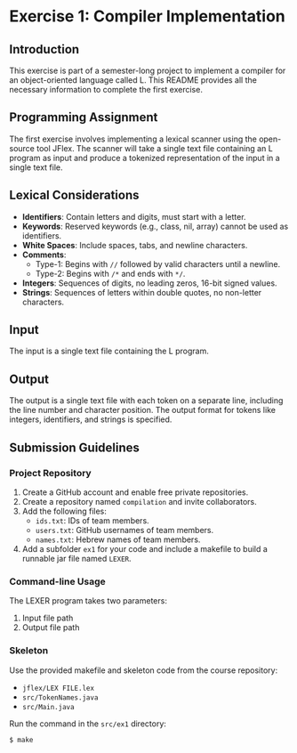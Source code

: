 # Exercise 1: Compiler Implementation

## Introduction

This exercise is part of a semester-long project to implement a compiler for an object-oriented language called L. This README provides all the necessary information to complete the first exercise.

## Programming Assignment

The first exercise involves implementing a lexical scanner using the open-source tool JFlex. The scanner will take a single text file containing an L program as input and produce a tokenized representation of the input in a single text file.

## Lexical Considerations

- **Identifiers**: Contain letters and digits, must start with a letter.
- **Keywords**: Reserved keywords (e.g., class, nil, array) cannot be used as identifiers.
- **White Spaces**: Include spaces, tabs, and newline characters.
- **Comments**: 
  - Type-1: Begins with `//` followed by valid characters until a newline.
  - Type-2: Begins with `/*` and ends with `*/`.
- **Integers**: Sequences of digits, no leading zeros, 16-bit signed values.
- **Strings**: Sequences of letters within double quotes, no non-letter characters.

## Input

The input is a single text file containing the L program.

## Output

The output is a single text file with each token on a separate line, including the line number and character position. The output format for tokens like integers, identifiers, and strings is specified.

## Submission Guidelines

### Project Repository

1. Create a GitHub account and enable free private repositories.
2. Create a repository named `compilation` and invite collaborators.
3. Add the following files:
   - `ids.txt`: IDs of team members.
   - `users.txt`: GitHub usernames of team members.
   - `names.txt`: Hebrew names of team members.
4. Add a subfolder `ex1` for your code and include a makefile to build a runnable jar file named `LEXER`.

### Command-line Usage

The LEXER program takes two parameters:
1. Input file path
2. Output file path

### Skeleton

Use the provided makefile and skeleton code from the course repository:
- `jflex/LEX FILE.lex`
- `src/TokenNames.java`
- `src/Main.java`

Run the command in the `src/ex1` directory:
```sh
$ make

